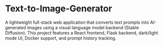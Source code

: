 # Text-to-Image-Generator
A lightweight full-stack web application that converts text prompts into AI-generated images using a visual language model backend (Stable Diffusion).   This project features a React frontend, Flask backend, dark/light mode UI, Docker support, and prompt history tracking.

